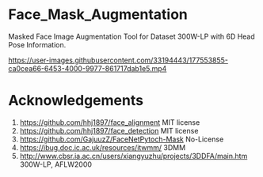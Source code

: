 # Face_Mask_Augmentation
Masked Face Image Augmentation Tool for Dataset 300W-LP with 6D Head Pose Information.

https://user-images.githubusercontent.com/33194443/177553855-ca0cea66-6453-4000-9977-861717dab1e5.mp4

# Acknowledgements
1. https://github.com/hhj1897/face_alignment MIT license
2. https://github.com/hhj1897/face_detection MIT license
3. https://github.com/GajuuzZ/FaceNetPytoch-Mask No-License
4. https://ibug.doc.ic.ac.uk/resources/itwmm/ 3DMM
5. http://www.cbsr.ia.ac.cn/users/xiangyuzhu/projects/3DDFA/main.htm 300W-LP, AFLW2000

